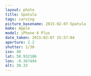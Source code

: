 ```yaml
---
layout: photo
title: Spatula
tags: carving
picture_basename: 2015-02-07-Spatula
make: Apple
model: iPhone 6 Plus
date_taken: 2015:02:07 15:57:04
aperture: 2.2
shutter: 1/30
iso: 40
lat: 50.932106
lon: -0.367494
alt: 30.33
---
```



